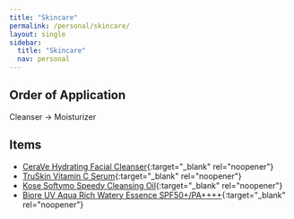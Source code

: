 ```yaml
---
title: "Skincare"
permalink: /personal/skincare/
layout: single
sidebar:
  title: "Skincare"
  nav: personal
---
```


## Order of Application
Cleanser &rarr; Moisturizer

## Items
- [CeraVe Hydrating Facial Cleanser](https://www.cerave.com/skincare/cleansers/hydrating-facial-cleanser){:target="_blank" rel="noopener"}
- [TruSkin Vitamin C Serum](https://www.amazon.com/gp/product/B01M4MCUAF/ref=ox_sc_saved_title_2?smid=A3PYXGO7OVEV2N&psc=1){:target="_blank" rel="noopener"}
- [Kose Softymo Speedy Cleansing Oil](https://www.amazon.com/KOSE-SOFTYMO-Speedy-Cleansing-230ml/dp/B000V2FBAQ){:target="_blank" rel="noopener"}
- [Biore UV Aqua Rich Watery Essence SPF50+/PA++++](https://www.amazon.com/gp/product/B071H7P3T8/ref=ppx_yo_dt_b_asin_title_o00_s00?ie=UTF8&psc=1){:target="_blank" rel="noopener"}
